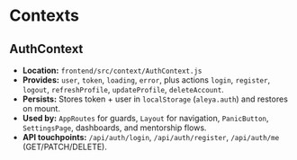 # Contexts

## AuthContext
- **Location:** `frontend/src/context/AuthContext.js`
- **Provides:** `user`, `token`, `loading`, `error`, plus actions `login`, `register`, `logout`, `refreshProfile`, `updateProfile`, `deleteAccount`.
- **Persists:** Stores token + user in `localStorage` (`aleya.auth`) and restores on mount.
- **Used by:** `AppRoutes` for guards, `Layout` for navigation, `PanicButton`, `SettingsPage`, dashboards, and mentorship flows.
- **API touchpoints:** `/api/auth/login`, `/api/auth/register`, `/api/auth/me` (GET/PATCH/DELETE).
